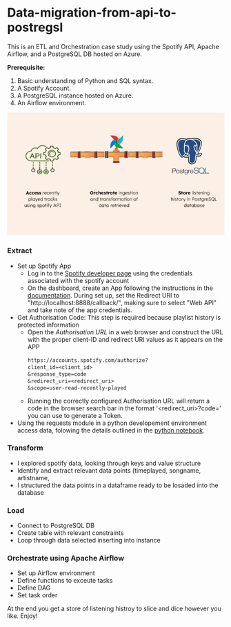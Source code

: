 # Data-migration-from-api-to-postregsl
This is an ETL and Orchestration case study using the Spotify API, Apache Airflow, and a PostgreSQL DB hosted on Azure.

**Prerequisite:**
1. Basic understanding of Python and SQL syntax.  
2. A Spotify Account.
3. A PostgreSQL instance hosted on Azure.
4. An Airflow environment.

![Visual representation of data flow; from API throw Airflow pipeline to PostgreSQL DB](/assets/ETL_Overview.jpg "Process Architecture")

### Extract
- Set up Spotify App
  - Log in to the [Spotify developer page](developer.spotify.com) using the credentials associated with the spotify account
  - On the dashboard, create an App following the instructions in the [documentation](developer.spotify.com/documentation/web-api).
    During set up, set the Redirect URI to "http\://localhost:8888/callback/", making sure to select "Web API" and take note of the app credentials.
- Get Authorisation Code: This step is required because playlist history is protected information
  - Open the *Authorisation URL* in a web browser and construct the URL with the proper  client-ID and redirect URI values as it appears on the APP
    ```
    https://accounts.spotify.com/authorize?
    client_id=<client_id>
    &response_type=code
    &redirect_uri=<redirect_uri>
    &scope=user-read-recently-played
    ```
  - Running the correctly configured Authorisation URL will return a code in the browser search bar in the format '<redirect_uri>?code=<authorisation-code>'
    you can use to generate a Token. 
- Using the requests module in a python developement environment access data, folowing the details outlined in the [python notebook](#).

### Transform
* I explored spotify data, looking through keys and value structure
* Identify and extract relevant data points (timeplayed, songname, artistname, 
* I structured the data points in a dataframe ready to be losaded into the database

### Load
* Connect to PostgreSQL DB
* Create table with relevant constraints
* Loop through data selected inserting into instance

### Orchestrate using Apache Airflow
*  Set up Airflow environment
*  Define functions to exceute tasks
*  Define DAG
*  Set task order

At the end you get a store of listening histroy to slice and dice however you like. Enjoy!
